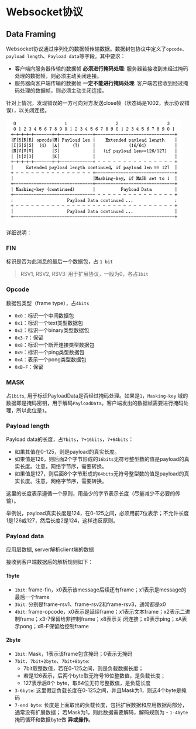 # Websocket协议


## Data Framing

Websocket协议通过序列化的数据帧传输数据。数据封包协议中定义了`opcode`、`payload length`、`Payload data`等字段。其中要求：

- 客户端向服务器传输的数据帧 **必须进行掩码处理**: 服务器若接收到未经过掩码处理的数据帧，则必须主动关闭连接。
- 服务器向客户端传输的数据帧 **一定不能进行掩码处理**: 客户端若接收到经过掩码处理的数据帧，则必须主动关闭连接。

针对上情况，发现错误的一方可向对方发送close帧（状态码是1002，表示协议错误），以关闭连接。

![](images/ws-data-framing.png)

详细说明：

### FIN

标识是否为此消息的最后一个数据包，占 `1 bit`

> RSV1, RSV2, RSV3: 用于扩展协议，一般为0，各占`1bit`

### Opcode

数据包类型（frame type），占`4bits`
- `0x0`：标识一个中间数据包
- `0x1`：标识一个text类型数据包
- `0x2`：标识一个binary类型数据包
- `0x3-7`：保留
- `0x8`：标识一个断开连接类型数据包
- `0x9`：标识一个ping类型数据包
- `0xA`：表示一个pong类型数据包
- `0xB-F`：保留

### MASK
占`1bits`, 用于标识PayloadData是否经过掩码处理。如果是`1`，`Masking-key` 域的数据即是掩码密钥，用于解码`PayloadData`。客户端发出的数据帧需要进行掩码处理，所以此位是`1`。

### Payload length

Payload data的长度，占`7bits`，`7+16bits`，`7+64bits`：

- 如果其值在0-125，则是payload的真实长度。
- 如果值是126，则后面2个字节形成的`16bits`无符号整型数的值是payload的真实长度。注意，网络字节序，需要转换。
- 如果值是127，则后面8个字节形成的`64bits`无符号整型数的值是payload的真实长度。注意，网络字节序，需要转换。

这里的长度表示遵循一个原则，用最少的字节表示长度（尽量减少不必要的传输）。

举例说，payload真实长度是124，在0-125之间，必须用前7位表示；不允许长度1是126或127，然后长度2是124，这样违反原则。

### Payload data

应用层数据, server解析client端的数据

接收到客户端数据后的解析规则如下：

#### 1byte
- `1bit`: frame-fin，x0表示该message后续还有frame；x1表示是message的最后一个frame
- `3bit`: 分别是frame-rsv1、frame-rsv2和frame-rsv3，通常都是x0
- `4bit`: frame-opcode，x0表示是延续frame；x1表示文本frame；x2表示二进制frame；x3-7保留给非控制frame；x8表示关 闭连接；x9表示ping；xA表示pong；xB-F保留给控制frame

#### 2byte

- `1bit`: Mask，1表示该frame包含掩码；0表示无掩码
- `7bit`、`7bit+2byte`、`7bit+8byte`: 
    - 7bit取整数值，若在0-125之间，则是负载数据长度；
    - 若是126表示，后两个byte取无符号16位整数值，是负载长度；
    - 127表示后8个 byte，取64位无符号整数值，是负载长度
- `3-6byte`: 这里假定负载长度在0-125之间，并且Mask为1，则这4个byte是掩码
- `7-end byte`: 长度是上面取出的负载长度，包括扩展数据和应用数据两部分，通常没有扩展数据；
若Mask为1，则此数据需要解码，解码规则为 - `1-4byte`掩码循环和数据byte做 **异或操作**。
